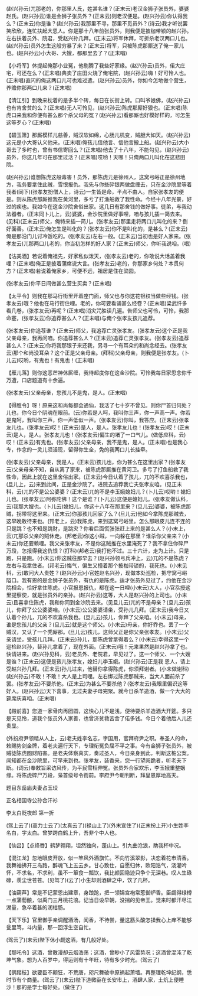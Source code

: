<!-- { "loadSidebar": true } -->
(赵兴孙云)兀那老的，你那里人氏，姓甚名谁？(正末云)老汉金狮子张员外，婆婆赵氏。(赵兴孙云)谁是金狮子张员外？(正末云)则老汉便是。(赵兴孙云)你认得我么？(正末云)你是谁？(赵兴孙云)我那里不寻，那里不觅员外？(诗云)我才听说罢笑欣欣，连忙扶起大恩人。你是那十八年前张员外，则我便是披枷带锁的赵兴孙。左右扶着员外、院君，受赵兴孙几拜。(正末云)将军休拜，可折杀老汉两口儿也。(赵兴孙云)员外怎生这般穷暴了来？(正末云)将军，只被陈虎那厮送了俺一家儿也。(赵兴孙云)小大哥、大嫂，都那里去了？(正末唱)

【小将军】休提起俺那小业冤，他剔腾了我些好家缘。(赵兴孙云)员外，偌大庄宅，可还在么？(正末唱)典卖了庄田火烧了俺宅院，(赵兴孙云)嗨！好可怜人也。(正末唱)直闪的俺这两口儿可也难过遣。(赵兴孙云)员外，你如今怎地做个营生，养赡你那两口儿来？(正末唱)

【清江引】到晚来枕着的是多半个砖，每日在长街上转。口叫爷娘佛，(赵兴孙云)也有肯舍贫的么？(正末唱)无人可怜见，(赵兴孙云)陈虎那厮好狠也。(正末唱)陈虎口来我和你便有甚么那个杀父母的冤？(赵兴孙云)看那厮也好模好样的，可怎生这等歹心？(正末唱)

【碧玉箫】那厮模样儿慈善，贼汉软如绵，心肠儿机变，贼胆大如天。(赵兴孙云)这元是小大哥认义他来。(正末唱)俺孩儿信他言、信他言搬上船。(赵兴孙云)大小哥去了多时也，曾有书信寄回么？(正末唱)他去了十八年，不能勾见，(赵兴孙云)员外，你这几年可在那里过活？(正末唱)哎哟！天哪！只俺两口儿叫化在这悲田院。

(赵兴孙云)谁想陈虎这般毒害！员外，那陈虎元是徐州人，这窝弓峪正是徐州地方，我务要拿住此贼，雪恨报仇。我先与你些碎银两做盘缠去，只在金沙院里等着我者(同下)(张孝友扮僧人上，诗云)一生皆是命，半点不由人。自家张孝友的便是。则从陈虎那厮推我在黄河里，多亏了打渔船救了我性命。今经十八年光景，好过的疾也。我如今在这金沙院舍俗出家。这几日有那舍钱的做好事。徒弟，与我动法器者。(正末同卜儿上，云)婆婆，金沙院里做好事哩，咱与孩儿插一简去来。(见科)(正末云)师父，俺特来插一简儿。(张孝友云)那里走将两口儿叫化的来？倒好面善。(正末云)俺怎生是叫化的？(张孝友云)你不是叫化的，是甚么？(正末云)俺是那沿门儿讨冷饭吃的。(张孝友云)左右一般。(正末云)当初也是好人家来。(张孝友云)兀那两口儿老的，你当初怎样的好人家？(正末云)师父，你听我说咱。(唱)

【沽美酒】若说着俺祖先，好家私似泼天，(张孝友云)老的，你敢说大话盖着我哩？(正末唱)俺正是披着蒲席说大言。(张孝友云)老的，你那家乡何处？本贯何方？(正末唱)若说着俺家乡，可便不远，祖居是住在梁园。

(张孝友云)你平日间做甚么营生买卖？(正末唱)

【太平令】则我在那马行街里开着座门面，师父也与你这花银权当做些经钱。(张孝友云)哦？他也在马行街住哩。老的，你可要看诵甚么经卷？(正末唱)梁武忏多看几卷，(张孝友云)再呢？(正末唱)消灾咒胜读几遍。告师父也可怜，可怜，我那命蹇，(张孝友云)你追荐甚么人？(正末唱)与俺个张孝友孩儿追荐。

(张孝友云)你追荐谁？(正末云)师父，我追荐亡灵张孝友。(张孝友云)这个正是我父亲母亲，我再问咱。你追荐甚么人？(正末云)追荐亡灵张孝友。(张孝友云)追荐甚么人？(正末云)你将我那银子来还我，另寻一个有耳朵的和尚念经去。(张孝友云)那个和尚没耳朵？这个正是父亲母亲。(拜科)父亲母亲，则我便是张孝友。(卜儿云)哎哟，有鬼也！有鬼也！(正末唱)

【雁儿落】则你这恶芒神休厮缠，我待超度你在这金沙院。可怜我每日家思念你千万遭，口店题道有十余遍。

(张孝友云)父亲母亲，您孩儿不是鬼，是人。(正末唱)

【得胜令】呀！原来这和尚每都会通仙，我活了七十岁不曾见。则你尸首归何处？儿也，你今日个阴魂在眼前。(云)你若是人呵，我叫你三声，你一声高一声。你若是鬼呵，我叫你三声，你一声低似一声。(张孝友云)你叫，我答应。(正末云)张孝友儿也。(张孝友云)哎！(正末云)是人，是人。张孝友儿也！(张孝友云)哎！(正末云)是人，是人。张孝友儿也！(张孝友云)偏生的堵了一口气儿。(做低应科，云)哎！(正末云)有鬼也。(张孝友云)父亲母亲，我不是鬼，是人。(正末唱)也是我心专，作念的一灵儿须活现，留得你生全，免的我两口儿长挂牵。

(张孝友云)父亲母亲，我是人。(正末云)孩儿也，你为甚么在这里出家？(张孝友云)父亲母亲不知，自从离了家来，被陈虎那厮推在黄河卫。多亏了打鱼船救了我性命，因此上就在这里舍俗出家。(正末云)今日认着了孩儿，兀的不欢喜杀我也，(旦儿上，云)来到此间，正是金沙院了。进院去追荐我亡夫张孝友咱。(见正末科，云)兀的不是公公婆婆？(正末云)兀的不是李玉娥媳妇儿？(卜儿云)哎哟！媳妇儿也。(张孝友云)阿弥陀佛！这个是谁？(卜儿云)这便是媳妇儿。(张孝友做认科，云)我那大嫂也。(卜儿云)媳妇儿，你这十八年在那里来？(旦儿云)婆婆，被陈虎那贼，拐带将这里来。(正末云)你那孩儿回家了么？(旦儿云)他如今拿陈虎那贼去，这早晚敢待来也。(邦老上，云)我陈虎，来到这窝弓峪里。怎么那眼皮儿连不连的只是跳？也不知是跳财，是跳灾？你看后面慌张张赶上来的是甚么人？(小末上，云)兀那杀父亲的贼休走。(邦老云)你这小贼，一向躲在那里？谁杀你父亲来？(小末云)你还要赖哩。我父亲张孝友，不是你这贼推在水里淹死了？我不拿住你碎尸万段，怎报得我这仇恨？(打科)(邦老云)我打他不过。三十六计，走为上计。只是跑，只是跑。(小末云)你这贼往那早去？(赵兴孙领弓兵冲上，云)兀的不是陈虎？左右与我拿住者。(邦老云)悔气，偏生又撞着那个披枷带锁的，我死也。(小末见科，云)敢问大人贵姓？(赵兴孙云)小官姓赵名兴孙，现做本处巡检，把守窝弓峪隘口。我有恩的是金狮子张员外，有仇的是陈虎。适才张员外见过了，约他在金沙院相会，恰好拿住陈虎。小官报恩报仇，都在这一日哩(小末云)大人，小官忝授这里提察使，就是张员外的亲孙。(赵兴孙云)这等，大人是赵兴孙的上司也。(小末云)且喜拿住陈虎，我和你同到金沙院去来。(见旦儿云)兀的不是母亲？(旦儿云)孩儿，你拜了公公婆婆咱。(小末云)公公婆婆请坐，受孙儿几拜。(正末云)我今日又认着个孙儿，兀的不欢喜杀我也。(旦儿云)孩儿，你拜了父亲咱。(小末云)母亲，谁是您孩儿的父亲？(旦儿云)就是这个师父。(小末云)母亲，你好乔也。丢了一个贼汉，又认了一个秃厮那。(旦儿云)孩儿，这师父正是你父亲张孝友。(小末云)父亲请坐，受孩儿几拜。(正末云)孙儿，那陈虎曾拿得着么？(小末云)幸得这里一个巡检赵兴孙，替孙儿拿着了，现在外面。(正末云)哦！元来果然是赵兴孙拿了也。快请进来。(赵兴孙见科，云)老员外、老院君，早见过了。这一个师父、一个大嫂是谁？(正末云)这便是孩儿张孝友，媳妇儿李玉娥。(赵兴孙云)正是我
恩人，请上受赵兴孙几拜。(正末云)孙儿过来，他替你拿得陈虎，你须拜谢者。(小末做谢科)(赵兴孙云)不敢！不敢！大人是上司哩。左右绑过陈虎那贼来，当大人面前杀了罢。(张孝友云)不要杀他。(正末云)为甚么不要杀他？(张孝友云)我眼里偏识这等好人。(赵兴孙云)天下喜事，无过夫妻子母完聚。就今日杀羊造酒，做一个大大的筵席庆喜咱。(正末唱)

【殿前喜】您道一家骨肉再团圆，这快心儿不是浅，便待要杀羊造酒大开筵。多只是天见怜，道我个张员外人家善，也曾济贫救苦舍了偌多钱。今日个着他后人儿还贵显。

(外扮府尹领祗从人上，云)老夫姓李名志，字国用，官拜府尹之职。奉圣人的命，敕赐势剑金牌，着老夫遍行天下，专理衔冤负屈不平之事。今有金狮子张员外，被贼徒陈虎图财陷害。是老夫体察真实，奏过圣人，今日亲身到此，判断这桩公案。闻知都在金沙院里，可早来到也。张孝友，装香来，您一行望阙跪者，听老夫下断。(词云)奉敕旨采访风传，为平民雪枉伸冤。张员外合家欢乐，李玉娥重整姻缘。将陈虎碎尸万段，枭首级号令街前。李府尹今朝判断，拜皇恩厚地高天。

题目东岳庙夫妻占玉珓

正名相国寺公孙合汗衫
　

李太白贬夜郎
第一折

(驾上云了)(高力士云了)(太真云了)(禄山上了)(外末宣住了)(正末扮上开)小生姓李名白，字太白。曾梦跨白鹤上升，吾非个中人也。

【仙吕】【点绛唇】鹤梦翱翔，坦然独向，蓬山上。引九曲沧浪，助我杯中况。

【混江龙】忽地眼皮开放，似一竿风外酒旗忙。不向竹溪翠影，决恋着花市清香。我舞袖拂开三岛路，醉魂飞上五云乡。甘心致仕，自愿归休，欧阳浩气，浇灌吟怀，不求名，不求利，虽不一箪食一瓢饮，我比颜回隐迹只争个无深巷。叹人生碌碌，羡尘世苍苍。(见驾了)(云了)小生却则酒肆之中，饮了几杯。

【油葫芦】常是不记蒙恩出建章，身踉跄，把一领锦宫袍常惹御炉香。臣觑得绿樽一点蒲萄酿，似禹门三月桃花浪。记当日设早朝，没揣的见帝王。觉来时都汗尽江湖量，急卒着甚的润枯肠。

【天下乐】官里御手亲调醒酒汤，闻香，不待尝，量这筋头酸怎揉我心上痒不能够瓮里笃，斗内量，那一回浮生空自忙。

(驾云了)(末云)陛下休小觑这酒，有几般好处。

【那吒令】这酒，曾散漫却云烟浩荡；这酒，曾眇小了风雷势况；这酒曾混沌了乾坤气象。想为人百岁中，得运则有十年旺，待有多少时光。(驾云了)

【鹊踏枝】欲要臣不颠狂，不荒唐，咫尺舞破中原祸起萧墙。再整理乾坤纪纲，恁时节有个商量。(驾云了)(末云)陛下道微臣在长安市上，酒肆人家，土炕上便睡沙！那的是学士每好处。(做住了)


